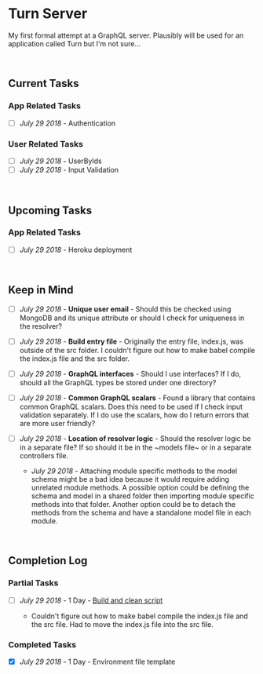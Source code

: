 # Turn Server

My first formal attempt at a GraphQL server. Plausibly will be used for an application called Turn but I'm not sure...

<br>

## Current Tasks

### App Related Tasks

- [ ] _July 29 2018_ - Authentication

### User Related Tasks

- [ ] _July 29 2018_ - UserByIds
- [ ] _July 29 2018_ - Input Validation

<br>

## Upcoming Tasks

### App Related Tasks

- [ ] _July 29 2018_ - Heroku deployment

<br>

## Keep in Mind

- [ ] _July 29 2018_ - **Unique user email** - Should this be checked using MongoDB and its unique attribute or should I check for uniqueness in the resolver?

- [ ] _July 29 2018_ - <a id="#babel-build">**Build entry file**</a> - Originally the entry file, index.js, was outside of the src folder. I couldn't figure out how to make babel compile the index.js file and the src folder.

- [ ] _July 29 2018_ - **GraphQL interfaces** - Should I use interfaces? If I do, should all the GraphQL types be stored under one directory?

- [ ] _July 29 2018_ - **Common GraphQL scalars** - Found a library that contains common GraphQL scalars. Does this need to be used if I check input validation separately. If I do use the scalars, how do I return errors that are more user friendly?

- [ ] _July 29 2018_ - **Location of resolver logic** - Should the resolver logic be in a separate file? If so should it be in the ~models file~ or in a separate controllers file.

  - _July 29 2018_ - Attaching module specific methods to the model schema might be a bad idea because it would require adding unrelated module methods. A possible option could be defining the schema and model in a shared folder then importing module specific methods into that folder. Another option could be to detach the methods from the schema and have a standalone model file in each module.

<br>

## Completion Log

### Partial Tasks

- [ ] _July 29 2018_ - 1 Day - [Build and clean script](#user-content-babel-build)

  - Couldn't figure out how to make babel compile the index.js file and the src file. Had to move the index.js file into the src file.

### Completed Tasks

- [x] _July 29 2018_ - 1 Day - Environment file template
